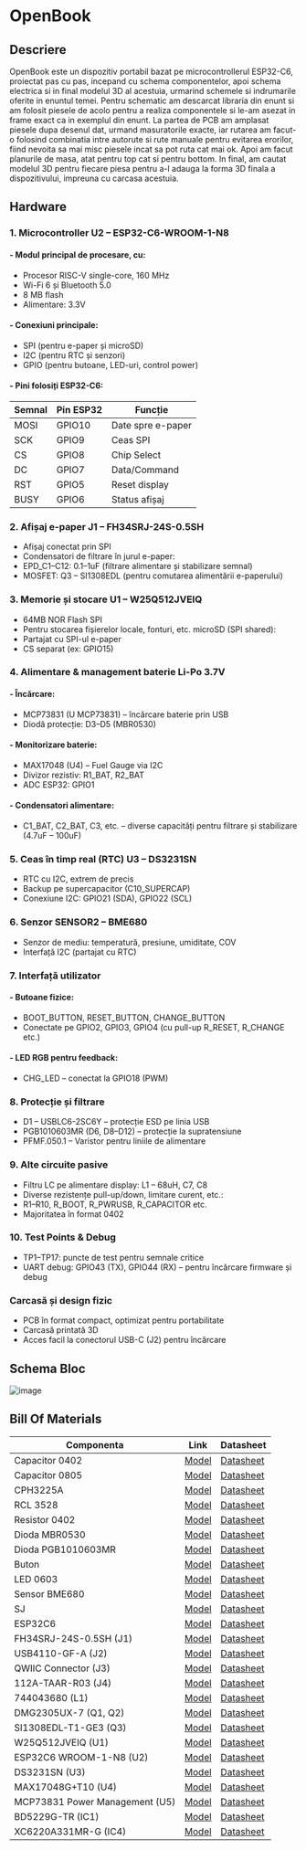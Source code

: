 # OpenBook

## Descriere
OpenBook este un dispozitiv portabil bazat pe microcontrollerul ESP32-C6, proiectat pas cu pas, incepand cu schema componentelor, apoi schema electrica si in final modelul 3D al acestuia, urmarind schemele si indrumarile oferite in enuntul temei.
Pentru schematic am descarcat libraria din enunt si am folosit piesele de acolo pentru a realiza componentele si le-am asezat in frame exact ca in exemplul din enunt.
La partea de PCB am amplasat piesele dupa desenul dat, urmand masuratorile exacte, iar rutarea am facut-o folosind combinatia intre autorute si rute manuale pentru evitarea erorilor, fiind nevoita sa mai misc piesele incat sa pot ruta cat mai ok. Apoi am facut planurile de masa, atat pentru top cat si pentru bottom.
In final, am cautat modelul 3D pentru fiecare piesa pentru a-l adauga la forma 3D finala a dispozitivului, impreuna cu carcasa acestuia.

## Hardware

### **1. Microcontroller U2 – ESP32-C6-WROOM-1-N8**
#### - Modul principal de procesare, cu:
 - Procesor RISC-V single-core, 160 MHz
 - 	Wi-Fi 6 și Bluetooth 5.0
 - 	8 MB flash
 - 	Alimentare: 3.3V
#### - Conexiuni principale:
- SPI (pentru e-paper și microSD)
- I2C (pentru RTC și senzori)
- GPIO (pentru butoane, LED-uri, control power)

#### - Pini folosiți ESP32-C6:
| Semnal | Pin ESP32	| Funcție |
|--------|------------|---------|
| MOSI | GPIO10 |	Date spre e-paper |
| SCK | GPIO9 |	Ceas SPI |
| CS | GPIO8 | Chip Select |
| DC | GPIO7 | Data/Command |
| RST | GPIO5 |	Reset display |
| BUSY | GPIO6 | Status afișaj |


### 2. Afișaj e-paper J1 – FH34SRJ-24S-0.5SH
- Afișaj conectat prin SPI
- Condensatori de filtrare în jurul e-paper:
- EPD_C1–C12: 0.1–1uF (filtrare alimentare și stabilizare semnal)
- MOSFET: Q3 – SI1308EDL (pentru comutarea alimentării e-paperului)
  

### 3. Memorie și stocare U1 – W25Q512JVEIQ
- 64MB NOR Flash SPI
- Pentru stocarea fișierelor locale, fonturi, etc.
microSD (SPI shared):
- Partajat cu SPI-ul e-paper
- CS separat (ex: GPIO15)


### 4. Alimentare & management baterie Li-Po 3.7V
#### - Încărcare:
- MCP73831 (U MCP73831) – încărcare baterie prin USB
- Diodă protecție: D3–D5 (MBR0530)
#### - Monitorizare baterie:
- MAX17048 (U4) – Fuel Gauge via I2C
- Divizor rezistiv: R1_BAT, R2_BAT
- ADC ESP32: GPIO1
#### - Condensatori alimentare:
- C1_BAT, C2_BAT, C3, etc. – diverse capacități pentru filtrare și stabilizare (4.7uF – 100uF)


### 5. Ceas în timp real (RTC) U3 – DS3231SN
- RTC cu I2C, extrem de precis
- Backup pe supercapacitor (C10_SUPERCAP)
- Conexiune I2C: GPIO21 (SDA), GPIO22 (SCL)


### 6. Senzor SENSOR2 – BME680
- Senzor de mediu: temperatură, presiune, umiditate, COV
- Interfață I2C (partajat cu RTC)


### 7. Interfață utilizator
#### - Butoane fizice:
- BOOT_BUTTON, RESET_BUTTON, CHANGE_BUTTON
- Conectate pe GPIO2, GPIO3, GPIO4 (cu pull-up R_RESET, R_CHANGE etc.)
#### - LED RGB pentru feedback:
- CHG_LED – conectat la GPIO18 (PWM)


### 8. Protecție și filtrare
- D1 – USBLC6-2SC6Y – protecție ESD pe linia USB
- PGB1010603MR (D6, D8–D12) – protecție la supratensiune
- PFMF.050.1 – Varistor pentru liniile de alimentare


### 9. Alte circuite pasive
- Filtru LC pe alimentare display: L1 – 68uH, C7, C8
- Diverse rezistențe pull-up/down, limitare curent, etc.:
- R1–R10, R_BOOT, R_PWRUSB, R_CAPACITOR etc.
- Majoritatea în format 0402


### 10. Test Points & Debug
- TP1–TP17: puncte de test pentru semnale critice
- UART debug: GPIO43 (TX), GPIO44 (RX) – pentru încărcare firmware și debug

### Carcasă și design fizic
- PCB în format compact, optimizat pentru portabilitate
- Carcasă printată 3D
- Acces facil la conectorul USB-C (J2) pentru încărcare
  

## Schema Bloc
![image](https://github.com/user-attachments/assets/fa522e8e-549b-4be4-9a1b-7f61022e6712)

## Bill Of Materials

| Componenta | Link | Datasheet |
|-----------|--------------|-----------|
| Capacitor 0402 | [Model](https://componentsearchengine.com/part-view/CC0402MRX5R5BB106/YAGEO) | [Datasheet](https://componentsearchengine.com/Datasheets/2/CC0402MRX5R5BB106.pdf) |
| Capacitor 0805| [Model](https://ro.mouser.com/ProductDetail/KYOCERA-AVX/SD0805S020S1R0?qs=jCA%252BPfw4LHbpkAoSnwrdjw%3D%3D) | [Datasheet](https://ro.mouser.com/datasheet/2/40/schottky-3165252.pdf) |
| CPH3225A | [Model](https://www.snapeda.com/parts/CPH3225A/Seiko+Instruments/view-part/?ref=eda) | [Datasheet](https://www.snapeda.com/parts/CPH3225A/Seiko+Instruments/view-part/?ref=eda) |
| RCL 3528 | [Model](https://www.snapeda.com/parts/TAJB475K025RNJ/AVX/view-part/?ref=dk&t=capacitor%203528&con_ref=None) | [Datasheet](https://s3.amazonaws.com/snapeda/datasheet/TAJB475K025RNJ_AVX.pdf) |
| Resistor 0402 | [Model](https://componentsearchengine.com/part-view/R0402%201%25%20100%20K%20(RC0402FR-07100KL)/YAGEO) | [Datasheet](https://www.yageo.com/upload/media/product/products/datasheet/rchip/PYu-RC_Group_51_RoHS_L_12.pdf) |
| Dioda MBR0530 | [Model](https://eu.mouser.com/ProductDetail/KYOCERA-AVX/SD0805S020S1R0?qs=jCA%252BPfw4LHbpkAoSnwrdjw%3D%3D) | [Datasheet](https://ro.mouser.com/datasheet/2/40/schottky-3165252.pdf) |
| Dioda PGB1010603MR | [Model](https://www.snapeda.com/parts/PGB1010603MR/Littelfuse/view-part/?ref=eda) | [Datasheet](https://www.snapeda.com/parts/PGB1010603MR/Littelfuse%20Inc./datasheet/) |
| Buton | [Model](https://industry.panasonic.com/global/en/products/control/switch/light-touch/number/evqpuj02k) | [Datasheet](https://industry.panasonic.com/global/en/downloads?tab=catalog&small_g_cd=203&part_no=EVQPUJ02K) |
| LED 0603 | [Model](https://www.snapeda.com/parts/KP-1608SURCK/Kingbright/view-part/?ref=search&t=LED%200603) | [Datasheet](https://www.snapeda.com/parts/KP-1608SURCK/Kingbright/datasheet/) |
| Sensor BME680 | [Model](https://www.digikey.ro/en/models/7401317) | [Datasheet](https://www.bosch-sensortec.com/media/boschsensortec/downloads/datasheets/bst-bme680-ds001.pdf) |
| SJ | [Model](https://grabcad.com/library/solder-jumpers-1) | [Datasheet](https://grabcad.com/library/solder-jumpers-1) |
| ESP32C6 | [Model](https://ro.mouser.com/ProductDetail/EPCOS-TDK/B72520T0350K062?qs=dEfas%2FXlABIszF52uu7vrg%3D%3D) | [Datasheet](https://www.snapeda.com/parts/RC0603JR-070RL/Yageo/datasheet/) |
| FH34SRJ-24S-0.5SH (J1) | [Model](https://www.snapeda.com/parts/FH34SRJ-24S-0.5SH(99)/Hirose/view-part/) | [Datasheet](https://www.snapeda.com/parts/FH34SRJ-24S-0.5SH(99)/Hirose%20Connector/datasheet/) |
| USB4110-GF-A (J2) | [Model](https://componentsearchengine.com/part-view/USB4110-GF-A/GCT%20(GLOBAL%20CONNECTOR%20TECHNOLOGY)) | [Datasheet](https://gct.co/files/drawings/usb4110.pdf) |
| QWIIC Connector (J3) | [Model](https://www.snapeda.com/parts/PRT-14417/SparkFun/view-part/) | [Datasheet](https://www.snapeda.com/parts/PRT-14417/SparkFun%20Electronics/datasheet/) |
| 112A-TAAR-R03 (J4)| [Model](https://www.snapeda.com/parts/112A-TAAR-R03/Attend/view-part/) | [Datasheet](https://www.snapeda.com/parts/112A-TAAR-R03/Attend/datasheet/) |
| 744043680 (L1)| [Model](https://ro.mouser.com/ProductDetail/Wurth-Elektronik/744043680?qs=PGXP4M47uW6VkZq%252BkzjrHA%3D%3D) | [Datasheet](https://www.we-online.com/components/products/datasheet/744043680.pdf) |
| DMG2305UX-7 (Q1, Q2) | [Model](https://componentsearchengine.com/part-view/DMG2305UX-7/Diodes%20Incorporated) | [Datasheet](https://www.snapeda.com/parts/SI1308EDL-T1-GE3/Vishay%20Siliconix/datasheet/) |
| SI1308EDL-T1-GE3 (Q3) | [Model](https://componentsearchengine.com/part-view/SI1308EDL-T1-GE3/Vishay) | [Datasheet](https://www.snapeda.com/parts/SI1308EDL-T1-GE3/Vishay%20Siliconix/datasheet/) |
| W25Q512JVEIQ (U1) | [Model](https://www.snapeda.com/parts/W25Q512JVEIQ/Winbond+Electronics/view-part/?ref=eda) | [Datasheet](https://www.winbond.com/resource-files/W25Q512JV%20SPI%20RevB%2006252019%20KMS.pdf) |
| ESP32C6 WROOM-1-N8 (U2) | [Model](https://www.snapeda.com/parts/ESP32-C6-WROOM-1-N8/Espressif+Systems/view-part/?ref=eda) | [Datasheet](https://www.snapeda.com/parts/ESP32-C6-WROOM-1-N8/Espressif+Systems/view-part/?ref=eda) |
| DS3231SN (U3) | [Model](https://www.snapeda.com/parts/DS3231SN%23/Analog+Devices/view-part/?ref=eda) | [Datasheet](https://www.snapeda.com/parts/DS3231SN%23/Analog%20Devices/datasheet/) |
| MAX17048G+T10 (U4) | [Model](https://www.snapeda.com/parts/MAX17048G+T10/Analog+Devices/view-part/?ref=eda) | [Datasheet](https://www.snapeda.com/parts/MAX17048G+T10/Analog%20Devices/datasheet/) |
| MCP73831 Power Management (U5) | [Model](https://www.snapeda.com/parts/MCP73831T-2ACI/OT/Microchip/view-part/) | [Datasheet](https://www.snapeda.com/parts/MCP73831T-2ACI/OT/Microchip/datasheet/) |
| BD5229G-TR (IC1) | [Model](https://www.digikey.ee/en/models/658502) | [Datasheet](https://fscdn.rohm.com/en/products/databook/datasheet/ic/power/voltage_detector/bd52xxg-e.pdf) |
| XC6220A331MR-G (IC4) | [Model](https://componentsearchengine.com/part-view/XC6220A331MR-G/Torex) | [Datasheet](https://product.torexsemi.com/system/files/series/xc6220.pdf) |
